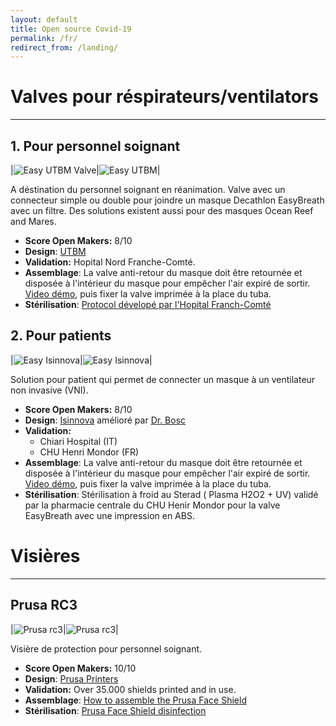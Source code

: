 ```yaml
---
layout: default
title: Open source Covid-19
permalink: /fr/
redirect_from: /landing/
---
```


# Valves pour réspirateurs/ventilators

---

## 1. Pour personnel soignant

|![Easy UTBM Valve](/../assets/easy_utbm_valve.jpg_raw=true)|![Easy UTBM](/../assets/easy_utbm_demo.png)|

A déstination du personnel soignant en réanimation. Valve avec un connecteur simple ou double pour joindre un masque Decathlon EasyBreath avec un filtre. Des solutions existent aussi pour des masques Ocean Reef and Mares.

- **Score Open Makers:** 8/10
- **Design**: [UTBM](https://www.utbm.fr/MASQUES-DECATHLON-VISIERE/)
- **Validation:** Hopital Nord Franche-Comté.
- **Assemblage**: La valve anti-retour du masque doit être retournée et disposée à l'intérieur du masque pour empêcher l'air expiré de sortir. [Video démo](https://drive.google.com/file/d/1UchvryPfM3arjVUCSJNI6lI4BAWmAw7S/view), puis fixer la valve imprimée à la place du tuba.
- **Stérilisation**: [Protocol dévelopé par l'Hopital Franch-Comté](https://www.utbm.fr/wp-content/uploads/2015/04/fiche_reflexe_masque_complet-2.pdf)

## 2. Pour patients

|![Easy Isinnova](/../assets/easy_isinnova_schema.jpg)|![Easy Isinnova](/../assets/easy_isinnova_demo.jpg)|

Solution pour patient qui permet de connecter un masque à un ventilateur non invasive (VNI).

- **Score Open Makers:** 8/10
- **Design**: [Isinnova](https://www.isinnova.it/easy-covid19-eng/) amélioré par [Dr. Bosc](http://docteurbosc.blogspot.com)
- **Validation:**
  - Chiari Hospital (IT)
  - CHU Henri Mondor (FR)
- **Assemblage**: La valve anti-retour du masque doit être retournée et disposée à l'intérieur du masque pour empêcher l'air expiré de sortir. [Video démo](https://drive.google.com/file/d/1UchvryPfM3arjVUCSJNI6lI4BAWmAw7S/view), puis fixer la valve imprimée à la place du tuba.
- **Stérilisation**: Stérilisation à froid au Sterad ( Plasma H2O2 + UV) validé par la pharmacie centrale du CHU Henir Mondor pour la valve EasyBreath avec une impression en ABS.

# Visières

---

## Prusa RC3

|![Prusa rc3](/../assets/prusa_demo_2.jpg)|![Prusa rc3](/../assets/prusa_demo.jpg)|

Visière de protection pour personnel soignant.

- **Score Open Makers:** 10/10
- **Design**: [Prusa Printers](https://www.prusaprinters.org/prints/25857-prusa-face-shield)
- **Validation:** Over 35.000 shields printed and in use.
- **Assemblage**: [How to assemble the Prusa Face Shield](https://manual.prusa3d.com/Guide/How+to+assemble+the+Prusa+Face+Shield+-+RC1-RC2-RC3/1527)
- **Stérilisation**: [Prusa Face Shield disinfection](https://help.prusa3d.com/en/article/prusa-face-shield-disinfection_125457)
